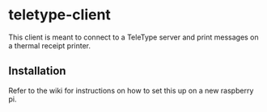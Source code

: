 # teletype-client

This client is meant to connect to a TeleType server and print messages on a thermal receipt printer.

## Installation
Refer to the wiki for instructions on how to set this up on a new raspberry pi.
  
